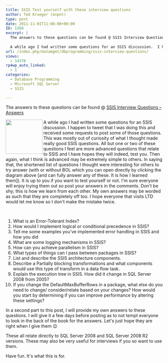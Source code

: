```yaml
---
title: SSIS Test yourself with these interview questions
author: Ted Krueger (onpnt)
type: post
date: 2011-11-01T11:08:00+00:00
ID: 1368
excerpt: |
  The answers to these questions can be found @ SSIS Interview Questions - Answers
  
  A while ago I had written some questions for an SSIS discussion.  I happen to tweet that I was doing this and received some requests to post some of those questions.  Th&hellip;
url: /index.php/datamgmt/dbprogramming/ssis-interview-questions/
views:
  - 14378
rp4wp_auto_linked:
  - 1
categories:
  - Database Programming
  - Microsoft SQL Server
  - SSIS

---
```

<p class="xmsonormal">
  The answers to these questions can be found @ <a href="/index.php/DataMgmt/ssis/ssis-interview-questions-answers">SSIS Interview Questions – Answers</a>
</p>

<div class="image_block">
  <a href="http://msdn.microsoft.com/en-us/library/ms141026.aspx"><img src="https://lessthandot.z19.web.core.windows.net/wp-content/uploads/blogs/DataMgmt/ssis_center.gif?mtime=1320114889" alt="" width="118" height="110" align="left" /></a>
</div>

A while ago I had written some questions for an SSIS discussion. I happen to tweet that I was doing this and received some requests to post some of those questions. This was mostly out of curiosity of what I thought made really good SSIS questions. All but one or two of these questions I feel are more advanced questions that relate to SSIS and I have hopes they will indeed, test you. Then again, what I think is advanced may be extremely simple to others. In saying that, the shortened list of questions I thought were interesting for others to try answer (with or without BOL which you can open directly by clicking the diagram above [and can fully answer any of these. It is how I learned them]). It is up to you if you want to test yourself or not. I'm sure everyone will enjoy trying them out so post your answers in the comments. Don't be shy; this is how we learn from each other. My own answers may be worded as such that they are completely off too. I hope everyone that visits LTD would let me know so I don't make the mistake twice.

 

  1. What is an Error-Tolerant Index? 
  2. How would I implement logical or conditional precedence in SSIS?
  3. Tell me some examples you've implemented error handling in SSIS and how you did
  4. What are some logging mechanisms in SSIS?
  5. How can you achieve parallelism in SSIS?
  6. What types of things can I pass between packages in SSIS? 
  7. List and describe the SSIS architecture components.
  8. Describe a Partially blocking transformations and what components would use this type of transform in a data flow task.
  9. Explain the execution tree in SSIS. How did it change in SQL Server 2008 from 2005?
 10. If you change the DefaultMaxBufferRows in a package, what else do you need to change/ consider/relate based on your changes? How would you start by determining if you can improve performance by altering these settings? 

<p class="xmsonormal">
  In a second part to this post, I will provide my own answers to these questions. I will give it a few days before posting as to not tempt everyone to look in the back of the book for the answers. Let's just hope they are right when I give them 😉
</p>

<p class="xmsonormal">
  These all relate directly to SQL Server 2008 and SQL Server 2008 R2 versions. These may also be very useful for interviews if you so want to use them.
</p>

Have fun. It's what this is for.